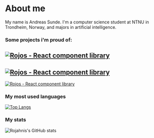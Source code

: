 # About me

 My name is Andreas Sunde. I'm a computer science student at NTNU in Trondheim, Norway, and majors in artificial intelligence.

### Some projects i'm proud of:

[![Rojos - React component library](https://github-readme-stats.vercel.app/api/pin/?username=rojahno&repo=Rojos&theme=dark)](https://github.com/rojahno/github-readme-stats)
--
[![Rojos - React component library](https://github-readme-stats.vercel.app/api/pin/?username=rojahno&repo=a-star-pathfinding&theme=dark)](https://github.com/rojahno/github-readme-stats)
--
[![Rojos - React component library](https://github-readme-stats.vercel.app/api/pin/?username=rojahno&repo=Enabled-desktop&theme=dark)](https://github.com/rojahno/github-readme-stats)


### My most used languages
[![Top Langs](https://github-readme-stats.vercel.app/api/top-langs/?username=rojahno&theme=dark)](https://github.com/anuraghazra/github-readme-stats)


### My stats
![Rojahnis's GitHub stats](https://github-readme-stats.vercel.app/api?username=rojahno&show_icons=true&theme=dark)

